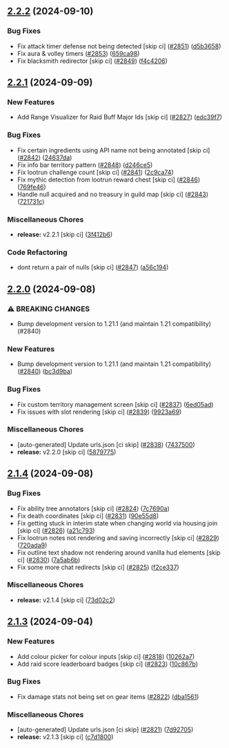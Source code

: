 ## [2.2.2](https://github.com/Wynntils/Wynntils/compare/v2.2.1...v2.2.2) (2024-09-10)


### Bug Fixes

* Fix attack timer defense not being detected [skip ci] ([#2851](https://github.com/Wynntils/Wynntils/issues/2851)) ([d5b3658](https://github.com/Wynntils/Wynntils/commit/d5b36580119f901a3c25f4287e152814dfe67e23))
* Fix aura & volley timers ([#2853](https://github.com/Wynntils/Wynntils/issues/2853)) ([659ca98](https://github.com/Wynntils/Wynntils/commit/659ca987e4e104af7a9f498cd39370ded617d305))
* Fix blacksmith redirector [skip ci] ([#2849](https://github.com/Wynntils/Wynntils/issues/2849)) ([f4c4206](https://github.com/Wynntils/Wynntils/commit/f4c420659aa8eb3093315d57773a740fd8042df9))

## [2.2.1](https://github.com/Wynntils/Wynntils/compare/v2.2.0...v2.2.1) (2024-09-09)


### New Features

* Add Range Visualizer for Raid Buff Major Ids [skip ci] ([#2827](https://github.com/Wynntils/Wynntils/issues/2827)) ([edc39f7](https://github.com/Wynntils/Wynntils/commit/edc39f75db77411c45c54a0ef9c0374452a4be64))


### Bug Fixes

* Fix certain ingredients using API name not being annotated [skip ci] ([#2842](https://github.com/Wynntils/Wynntils/issues/2842)) ([24637da](https://github.com/Wynntils/Wynntils/commit/24637da6be6ab4ba1693e423abaf74a0e6c0ae7e))
* Fix info bar territory pattern ([#2848](https://github.com/Wynntils/Wynntils/issues/2848)) ([d246ce5](https://github.com/Wynntils/Wynntils/commit/d246ce5ef125c1fb5a4562c28ee8e51a4cba7b85))
* Fix lootrun challenge count [skip ci] ([#2841](https://github.com/Wynntils/Wynntils/issues/2841)) ([2c9ca74](https://github.com/Wynntils/Wynntils/commit/2c9ca74879748c7fe566697b321201e517f0e3b5))
* Fix mythic detection from lootrun reward chest [skip ci] ([#2846](https://github.com/Wynntils/Wynntils/issues/2846)) ([769fe46](https://github.com/Wynntils/Wynntils/commit/769fe4628506b3d33837b3a5750faaab7dc7b976))
* Handle null acquired and no treasury in guild map [skip ci] ([#2843](https://github.com/Wynntils/Wynntils/issues/2843)) ([721731c](https://github.com/Wynntils/Wynntils/commit/721731c2bff80a6c2ad9e1888efb30e1b5407249))


### Miscellaneous Chores

* **release:** v2.2.1 [skip ci] ([3f412b6](https://github.com/Wynntils/Wynntils/commit/3f412b6b2b90220b98834c15fcdcd1f1c41831fb))


### Code Refactoring

* dont return a pair of nulls [skip ci] ([#2847](https://github.com/Wynntils/Wynntils/issues/2847)) ([a56c194](https://github.com/Wynntils/Wynntils/commit/a56c194dcf2fb2291e0ff5736f97195a10871e6a))

## [2.2.0](https://github.com/Wynntils/Wynntils/compare/v2.1.4...v2.2.0) (2024-09-08)


### ⚠ BREAKING CHANGES

* Bump development version to 1.21.1 (and maintain 1.21 compatibility) (#2840)

### New Features

* Bump development version to 1.21.1 (and maintain 1.21 compatibility) ([#2840](https://github.com/Wynntils/Wynntils/issues/2840)) ([bc3d9ba](https://github.com/Wynntils/Wynntils/commit/bc3d9baf21b623bb5207f9ea16bba9490a25f144))


### Bug Fixes

* Fix custom territory management screen [skip ci] ([#2837](https://github.com/Wynntils/Wynntils/issues/2837)) ([6ed05ad](https://github.com/Wynntils/Wynntils/commit/6ed05ade533f55a19ddba8046308263929341b93))
* Fix issues with slot rendering [skip ci] ([#2839](https://github.com/Wynntils/Wynntils/issues/2839)) ([9923a69](https://github.com/Wynntils/Wynntils/commit/9923a69f8e6de2a2653cc76aaf84908988aa9b6e))


### Miscellaneous Chores

* [auto-generated] Update urls.json [ci skip] ([#2838](https://github.com/Wynntils/Wynntils/issues/2838)) ([7437500](https://github.com/Wynntils/Wynntils/commit/7437500f34509054f5e6e5ca7534b08632b50b31))
* **release:** v2.2.0 [skip ci] ([5879775](https://github.com/Wynntils/Wynntils/commit/587977544d4efa76a766acc3bc3d01cd2d84c5ca))

## [2.1.4](https://github.com/Wynntils/Wynntils/compare/v2.1.3...v2.1.4) (2024-09-08)


### Bug Fixes

* Fix ability tree annotators [skip ci] ([#2824](https://github.com/Wynntils/Wynntils/issues/2824)) ([7c7690a](https://github.com/Wynntils/Wynntils/commit/7c7690ae9aef3aebea4cecf96a5b55d855daedd7))
* Fix death coordinates [skip ci] ([#2831](https://github.com/Wynntils/Wynntils/issues/2831)) ([90e55d8](https://github.com/Wynntils/Wynntils/commit/90e55d82bf6756ad7fb36c6bfba831ea0b4aec10))
* Fix getting stuck in interim state when changing world via housing join [skip ci] ([#2826](https://github.com/Wynntils/Wynntils/issues/2826)) ([a21c793](https://github.com/Wynntils/Wynntils/commit/a21c793ffac52e044e96e09b918e786240dc5092))
* Fix lootrun notes not rendering and saving incorrectly [skip ci] ([#2829](https://github.com/Wynntils/Wynntils/issues/2829)) ([720ada9](https://github.com/Wynntils/Wynntils/commit/720ada91dab3b4d5ca9e1e840be630fad39d7acb))
* Fix outline text shadow not rendering around vanilla hud elements [skip ci] ([#2830](https://github.com/Wynntils/Wynntils/issues/2830)) ([7a5ab6b](https://github.com/Wynntils/Wynntils/commit/7a5ab6b10c3dd5dffbdb584545bcdf2cc5748e0c))
* Fix some more chat redirects [skip ci] ([#2825](https://github.com/Wynntils/Wynntils/issues/2825)) ([f2ce337](https://github.com/Wynntils/Wynntils/commit/f2ce33751e4617a8396f6a8fb406dcaa18650244))


### Miscellaneous Chores

* **release:** v2.1.4 [skip ci] ([73d02c2](https://github.com/Wynntils/Wynntils/commit/73d02c20f959724c5a4225f264089fd0f9f06515))

## [2.1.3](https://github.com/Wynntils/Wynntils/compare/v2.1.2...v2.1.3) (2024-09-04)


### New Features

* Add colour picker for colour inputs [skip ci] ([#2818](https://github.com/Wynntils/Wynntils/issues/2818)) ([10262a7](https://github.com/Wynntils/Wynntils/commit/10262a7303c6b4879f8136ba08b11d9b841eb477))
* Add raid score leaderboard badges [skip ci] ([#2823](https://github.com/Wynntils/Wynntils/issues/2823)) ([10c867b](https://github.com/Wynntils/Wynntils/commit/10c867bb9b0d1b0aaef4f635c0ec84a7e1625471))


### Bug Fixes

* Fix damage stats not being set on gear items ([#2822](https://github.com/Wynntils/Wynntils/issues/2822)) ([dba1561](https://github.com/Wynntils/Wynntils/commit/dba1561d1244c5c57df4215f090fe3c9617e4066))


### Miscellaneous Chores

* [auto-generated] Update urls.json [ci skip] ([#2821](https://github.com/Wynntils/Wynntils/issues/2821)) ([7d92705](https://github.com/Wynntils/Wynntils/commit/7d92705623925e37b30d802f63c4ddd4d8721c15))
* **release:** v2.1.3 [skip ci] ([c7d1800](https://github.com/Wynntils/Wynntils/commit/c7d18006caa84dbaa402ef6646821a4c12e7a8d2))

